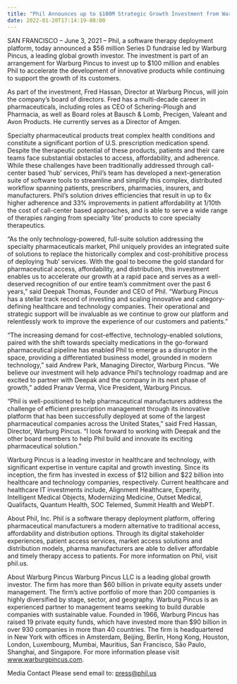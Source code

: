 ```yaml
---
title: "Phil Announces up to $100M Strategic Growth Investment from Warburg Pincus, Fred Hassan to join Board of Directors"
date: 2022-01-20T17:14:19-08:00
---
```


SAN FRANCISCO – June 3, 2021 – Phil, a software therapy deployment platform, today announced a $56 million Series D fundraise led by Warburg Pincus, a leading global growth investor. The investment is part of an arrangement for Warburg Pincus to invest up to $100 million and enables Phil to accelerate the development of innovative products while continuing to support the growth of its customers.

As part of the investment, Fred Hassan, Director at Warburg Pincus, will join the company’s board of directors. Fred has a multi-decade career in pharmaceuticals, including roles as CEO of Schering-Plough and Pharmacia, as well as Board roles at Bausch & Lomb, Precigen, Valeant and Avon Products. He currently serves as a Director of Amgen.

Specialty pharmaceutical products treat complex health conditions and constitute a significant portion of U.S. prescription medication spend. Despite the therapeutic potential of these products, patients and their care teams face substantial obstacles to access, affordability, and adherence. While these challenges have been traditionally addressed through call-center based ‘hub’ services, Phil’s team has developed a next-generation suite of software tools to streamline and simplify this complex, distributed workflow spanning patients, prescribers, pharmacies, insurers, and manufacturers. Phil’s solution drives efficiencies that result in up to 6x higher adherence and 33% improvements in patient affordability at 1/10th the cost of call-center based approaches, and is able to serve a wide range of therapies ranging from specialty ‘lite’ products to core specialty therapeutics.

“As the only technology-powered, full-suite solution addressing the specialty pharmaceuticals market, Phil uniquely provides an integrated suite of solutions to replace the historically complex and cost-prohibitive process of deploying ‘hub’ services. With the goal to become the gold standard for pharmaceutical access, affordability, and distribution, this investment enables us to accelerate our growth at a rapid pace and serves as a well-deserved recognition of our entire team’s commitment over the past 6 years,” said Deepak Thomas, Founder and CEO of Phil. “Warburg Pincus has a stellar track record of investing and scaling innovative and category-defining healthcare and technology companies. Their operational and strategic support will be invaluable as we continue to grow our platform and relentlessly work to improve the experience of our customers and patients.”

“The increasing demand for cost-effective, technology-enabled solutions, paired with the shift towards specialty medications in the go-forward pharmaceutical pipeline has enabled Phil to emerge as a disruptor in the space, providing a differentiated business model, grounded in modern technology,” said Andrew Park, Managing Director, Warburg Pincus. “We believe our investment will help advance Phil’s technology roadmap and are excited to partner with Deepak and the company in its next phase of growth,” added Pranav Verma, Vice President, Warburg Pincus.

“Phil is well-positioned to help pharmaceutical manufacturers address the challenge of efficient prescription management through its innovative platform that has been successfully deployed at some of the largest pharmaceutical companies across the United States,” said Fred Hassan, Director, Warburg Pincus. “I look forward to working with Deepak and the other board members to help Phil build and innovate its exciting pharmaceutical solution.”

Warburg Pincus is a leading investor in healthcare and technology, with significant expertise in venture capital and growth investing. Since its inception, the firm has invested in excess of $12 billion and $22 billion into healthcare and technology companies, respectively. Current healthcare and healthcare IT investments include, Alignment Healthcare, Experity, Intelligent Medical Objects, Modernizing Medicine, Outset Medical, Qualifacts, Quantum Health, SOC Telemed, Summit Health and WebPT.

About Phil, Inc.
Phil is a software therapy deployment platform, offering pharmaceutical manufacturers a modern alternative to traditional access, affordability and distribution options. Through its digital stakeholder experiences, patient access services, market access solutions and distribution models, pharma manufacturers are able to deliver affordable and timely therapy access to patients. For more information on Phil, visit phil.us.

About Warburg Pincus
Warburg Pincus LLC is a leading global growth investor. The firm has more than $60 billion in private equity assets under management. The firm’s active portfolio of more than 200 companies is highly diversified by stage, sector, and geography. Warburg Pincus is an experienced partner to management teams seeking to build durable companies with sustainable value. Founded in 1966, Warburg Pincus has raised 19 private equity funds, which have invested more than $90 billion in over 930 companies in more than 40 countries. The firm is headquartered in New York with offices in Amsterdam, Beijing, Berlin, Hong Kong, Houston, London, Luxembourg, Mumbai, Mauritius, San Francisco, São Paulo, Shanghai, and Singapore. For more information please visit www.warburgpincus.com.

Media Contact
Please send email to: press@phil.us